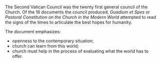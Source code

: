 The Second Vatican Council was the twenty first general council of the Church.
Of the 16 documents the council produced, *Guadium et Spes* or *Pastoral Constitution on the Church in the Modern World* attempted to read the signs of the times to articulate the best hopes for humanity.

The document emphasizes:
* openness to the contemporary situation;
* church can learn from this world;
* church must help in the process of evaluating what the world has to offer.